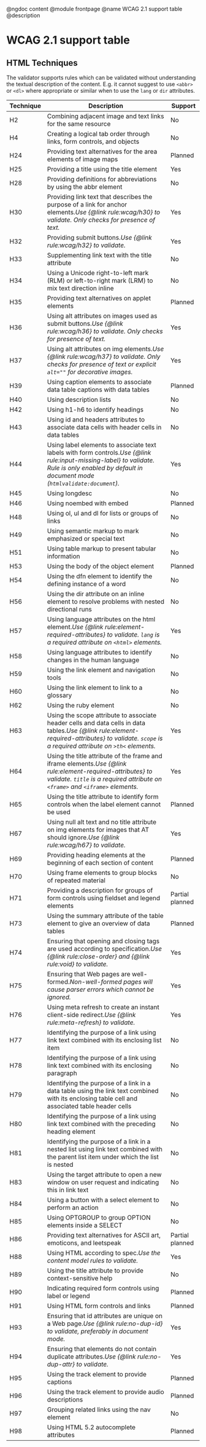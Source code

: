 @ngdoc content
@module frontpage
@name WCAG 2.1 support table
@description

# WCAG 2.1 support table

## HTML Techniques

The validator supports rules which can be validated without understanding the
textual description of the content. E.g. it cannot suggest to use `<abbr>` or
`<dl>` where appropriate or similar when to use the `lang` or `dir` attributes.

<table class="table table-striped support-table">
	<thead>
		<tr>
			<th class="table-right" scope="col">Technique</th>
			<th scope="col">Description</th>
			<th class="table-center" scope="col">Support</th>
		</tr>
	</thead>
	<tbody>
		<tr>
		  <td class="table-right">H2</td>
		  <td>Combining adjacent image and text links for the same resource</td>
      <td class="support-no">No</td>
		</tr>
		<tr>
			<td class="table-right">H4</td>
			<td>Creating a logical tab order through links, form controls, and objects</td>
			<td class="support-no">No</td>
		</tr>
		<tr>
			<td class="table-right">H24</td>
			<td>Providing text alternatives for the area elements of image maps</td>
			<td class="support-planned">Planned</td>
		</tr>
		<tr>
			<td class="table-right">H25</td>
			<td>Providing a title using the title element</td>
      <td class="support-yes">Yes</td>
		</tr>
		<tr>
			<td class="table-right">H28</td>
			<td>Providing definitions for abbreviations by using the abbr element</td>
      <td class="support-no">No</td>
		</tr>
		<tr>
			<td class="table-right">H30</td>
			<td>Providing link text that describes the purpose of a link for anchor elements.<em>Use {@link rule:wcag/h30} to validate. Only checks for presence of text.</em></td>
      <td class="support-yes">Yes</td>
		</tr>
		<tr>
			<td class="table-right">H32</td>
			<td>Providing submit buttons.<em>Use {@link rule:wcag/h32} to validate.</em></td>
      <td class="support-yes">Yes</td>
		</tr>
		<tr>
			<td class="table-right">H33</td>
			<td>Supplementing link text with the title attribute</td>
			<td class="support-no">No</td>
		</tr>
		<tr>
			<td class="table-right">H34</td>
			<td>Using a Unicode right-to-left mark (RLM) or left-to-right mark (LRM) to mix text direction inline</td>
			<td class="support-no">No</td>
		</tr>
		<tr>
			<td class="table-right">H35</td>
			<td>Providing text alternatives on applet elements</td>
			<td class="support-planned">Planned</td>
		</tr>
		<tr>
			<td class="table-right">H36</td>
			<td>Using alt attributes on images used as submit buttons.<em>Use {@link rule:wcag/h36} to validate. Only checks for presence of text.</em></td>
			<td class="support-yes">Yes</td>
		</tr>
		<tr>
			<td class="table-right">H37</td>
			<td>Using alt attributes on img elements.<em>Use {@link rule:wcag/h37} to validate. Only checks for presence of text or explicit <code>alt=""</code> for decorative images.</em></td>
			<td class="support-yes">Yes</td>
		</tr>
		<tr>
			<td class="table-right">H39</td>
			<td>Using caption elements to associate data table captions with data tables</td>
			<td class="support-planned">Planned</td>
		</tr>
		<tr>
			<td class="table-right">H40</td>
			<td>Using description lists</td>
			<td class="support-no">No</td>
		</tr>
		<tr>
			<td class="table-right">H42</td>
			<td>Using h1-h6 to identify headings</td>
			<td class="support-no">No</td>
		</tr>
		<tr>
			<td class="table-right">H43</td>
			<td>Using id and headers attributes to associate data cells with header cells in data tables</td>
			<td class="support-no">No</td>
		</tr>
		<tr>
			<td class="table-right">H44</td>
			<td>Using label elements to associate text labels with form controls.<em>Use {@link rule:input-missing-label} to validate. Rule is only enabled by default in document mode (<code>htmlvalidate:document</code>).</em></td>
			<td class="support-yes">Yes</td>
		</tr>
		<tr>
			<td class="table-right">H45</td>
			<td>Using longdesc</td>
			<td class="support-no">No</td>
		</tr>
		<tr>
			<td class="table-right">H46</td>
			<td>Using noembed with embed</td>
			<td class="support-planned">Planned</td>
		</tr>
		<tr>
			<td class="table-right">H48</td>
			<td>Using ol, ul and dl for lists or groups of links</td>
			<td class="support-no">No</td>
		</tr>
		<tr>
			<td class="table-right">H49</td>
			<td>Using semantic markup to mark emphasized or special text</td>
			<td class="support-no">No</td>
		</tr>
		<tr>
			<td class="table-right">H51</td>
			<td>Using table markup to present tabular information</td>
			<td class="support-no">No</td>
		</tr>
		<tr>
			<td class="table-right">H53</td>
			<td>Using the body of the object element</td>
			<td class="support-planned">Planned</td>
		</tr>
		<tr>
			<td class="table-right">H54</td>
			<td>Using the dfn element to identify the defining instance of a word</td>
			<td class="support-no">No</td>
		</tr>
		<tr>
			<td class="table-right">H56</td>
			<td>Using the dir attribute on an inline element to resolve problems with nested directional runs</td>
			<td class="support-no">No</td>
		</tr>
		<tr>
			<td class="table-right">H57</td>
			<td>Using language attributes on the html element.<em>Use {@link rule:element-required-attributes} to validate. <code>lang</code> is a required attribute on <code>&lt;html&gt;</code> elements.</em></td>
			<td class="support-yes">Yes</td>
		</tr>
		<tr>
			<td class="table-right">H58</td>
			<td>Using language attributes to identify changes in the human language</td>
			<td class="support-no">No</td>
		</tr>
		<tr>
			<td class="table-right">H59</td>
			<td>Using the link element and navigation tools</td>
			<td class="support-no">No</td>
		</tr>
		<tr>
			<td class="table-right">H60</td>
			<td>Using the link element to link to a glossary</td>
			<td class="support-no">No</td>
		</tr>
		<tr>
			<td class="table-right">H62</td>
			<td>Using the ruby element</td>
			<td class="support-no">No</td>
		</tr>
		<tr>
			<td class="table-right">H63</td>
			<td>Using the scope attribute to associate header cells and data cells in data tables.<em>Use {@link rule:element-required-attributes} to validate. <code>scope</code> is a required attribute on <code>&gt;th&lt;</code> elements.</em></td>
			<td class="support-yes">Yes</td>
		</tr>
		<tr>
			<td class="table-right">H64</td>
			<td>Using the title attribute of the frame and iframe elements.<em>Use {@link rule:element-required-attributes} to validate. <code>title</code> is a required attribute on <code>&lt;frame&gt;</code> and <code>&lt;iframe&gt;</code> elements.</em></td>
			<td class="support-yes">Yes</td>
		</tr>
		<tr>
			<td class="table-right">H65</td>
			<td>Using the title attribute to identify form controls when the label element cannot be used</td>
			<td class="support-planned">Planned</td>
		</tr>
		<tr>
			<td class="table-right">H67</td>
			<td>Using null alt text and no title attribute on img elements for images that AT should ignore.<em>Use {@link rule:wcag/h67} to validate.</em></td>
			<td class="support-yes">Yes</td>
		</tr>
		<tr>
			<td class="table-right">H69</td>
			<td>Providing heading elements at the beginning of each section of content</td>
			<td class="support-planned">Planned</td>
		</tr>
		<tr>
			<td class="table-right">H70</td>
			<td>Using frame elements to group blocks of repeated material</td>
			<td class="support-no">No</td>
		</tr>
		<tr>
			<td class="table-right">H71</td>
			<td>Providing a description for groups of form controls using fieldset and legend elements</td>
			<td class="support-planned">Partial planned</td>
		</tr>
		<tr>
			<td class="table-right">H73</td>
			<td>Using the summary attribute of the table element to give an overview of data tables</td>
			<td class="support-planned">Planned</td>
		</tr>
		<tr>
			<td class="table-right">H74</td>
			<td>Ensuring that opening and closing tags are used according to specification.<em>Use {@link rule:close-order} and {@link rule:void} to validate.</em></td>
			<td class="support-yes">Yes</td>
		</tr>
		<tr>
			<td class="table-right">H75</td>
			<td>Ensuring that Web pages are well-formed.<em>Non-well-formed pages will cause parser errors which cannot be ignored.</em></td>
			<td class="support-yes">Yes</td>
		</tr>
		<tr>
			<td class="table-right">H76</td>
			<td>Using meta refresh to create an instant client-side redirect.<em>Use {@link rule:meta-refresh} to validate.</em></td>
			<td class="support-yes">Yes</td>
		</tr>
		<tr>
			<td class="table-right">H77</td>
			<td>Identifying the purpose of a link using link text combined with its enclosing list item</td>
			<td class="support-no">No</td>
		</tr>
		<tr>
			<td class="table-right">H78</td>
			<td>Identifying the purpose of a link using link text combined with its enclosing paragraph</td>
			<td class="support-no">No</td>
		</tr>
		<tr>
			<td class="table-right">H79</td>
			<td>Identifying the purpose of a link in a data table using the link text combined with its enclosing table cell and associated table header cells</td>
			<td class="support-no">No</td>
		</tr>
		<tr>
			<td class="table-right">H80</td>
			<td>Identifying the purpose of a link using link text combined with the preceding heading element</td>
			<td class="support-no">No</td>
		</tr>
		<tr>
			<td class="table-right">H81</td>
			<td>Identifying the purpose of a link in a nested list using link text combined with the parent list item under which the list is nested</td>
			<td class="support-no">No</td>
		</tr>
		<tr>
			<td class="table-right">H83</td>
			<td>Using the target attribute to open a new window on user request and indicating this in link text</td>
			<td class="support-no">No</td>
		</tr>
		<tr>
			<td class="table-right">H84</td>
			<td>Using a button with a select element to perform an action</td>
			<td class="support-no">No</td>
		</tr>
		<tr>
			<td class="table-right">H85</td>
			<td>Using OPTGROUP to group OPTION elements inside a SELECT</td>
			<td class="support-no">No</td>
		</tr>
		<tr>
			<td class="table-right">H86</td>
			<td>Providing text alternatives for ASCII art, emoticons, and leetspeak</td>
			<td class="support-planned">Partial planned</td>
		</tr>
		<tr>
			<td class="table-right">H88</td>
			<td>Using HTML according to spec.<em>Use the content model rules to validate.</em></td>
			<td class="support-yes">Yes</td>
		</tr>
		<tr>
			<td class="table-right">H89</td>
			<td>Using the title attribute to provide context-sensitive help</td>
			<td class="support-no">No</td>
		</tr>
		<tr>
			<td class="table-right">H90</td>
			<td>Indicating required form controls using label or legend</td>
			<td class="support-planned">Planned</td>
		</tr>
		<tr>
			<td class="table-right">H91</td>
			<td>Using HTML form controls and links</td>
			<td class="support-planned">Planned</td>
		</tr>
		<tr>
			<td class="table-right">H93</td>
			<td>Ensuring that id attributes are unique on a Web page.<em>Use {@link rule:no-dup-id} to validate, preferably in document mode.</em></td>
			<td class="support-yes">Yes</td>
		</tr>
		<tr>
			<td class="table-right">H94</td>
			<td>Ensuring that elements do not contain duplicate attributes.<em>Use {@link rule:no-dup-attr} to validate.</em></td>
			<td class="support-yes">Yes</td>
		</tr>
		<tr>
			<td class="table-right">H95</td>
			<td>Using the track element to provide captions</td>
			<td class="support-planned">Planned</td>
		</tr>
		<tr>
			<td class="table-right">H96</td>
			<td>Using the track element to provide audio descriptions</td>
			<td class="support-planned">Planned</td>
		</tr>
		<tr>
			<td class="table-right">H97</td>
			<td>Grouping related links using the nav element</td>
			<td class="support-no">No</td>
		</tr>
		<tr>
			<td class="table-right">H98</td>
			<td>Using HTML 5.2 autocomplete attributes</td>
			<td class="support-planned">Planned</td>
		</tr>
	</tbody>
</table>
